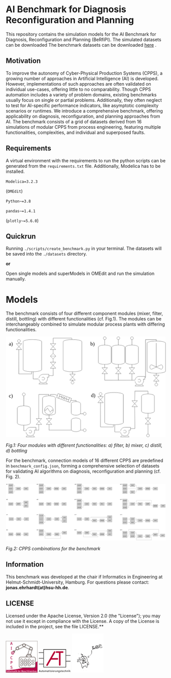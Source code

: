 # AI Benchmark for Diagnosis Reconfiguration and Planning

This repository contains the simulation models for the AI Benchmark for Diagnosis, Reconfiguration and Planning (BeRfiPl).
The simulated datasets can be downloaded The benchmark datasets can be downloaded [here](https://drive.google.com/drive/folders/1YnBZINzUTqHmP_xtuc64yyAbWNFHelY0?usp=sharing)
.

## Motivation 

To improve the autonomy of Cyber-Physical Production Systems (CPPS), a growing number of approaches in Artificial Intelligence (AI) is developed.
However, implementations of such approaches are often validated on individual use-cases, offering little to no comparability. 
Though CPPS automation includes a variety of problem domains, existing benchmarks usually focus on single or partial problems. 
Additionally, they often neglect to test for AI-specific performance indicators, like asymptotic complexity scenarios or runtimes. 
We introduce a comprehensive benchmark, offering applicability on diagnosis, reconfiguration, and planning approaches from AI. 
The benchmark consists of a grid of datasets derived from 16 simulations of modular CPPS from process engineering, featuring multiple functionalities, complexities, and individual and superposed faults.


## Requirements
A virtual environment with the requirements to run the python scripts can be generated from the `requirements.txt` file. 
Additionally, Modelica has to be installed.

`Modelica=3.2.3`

(`OMEdit`)

`Python~=3.8`

`pandas~=1.4.1`

(`plotly~=5.6.0`)


## Quickrun 

Running `./scripts/create_benchmark.py` in your terminal.
The datasets will be saved into the `./datasets` directory.

**or** 

Open single models and superModels in OMEdit and run the simulation manually.


# Models

The benchmark consists of four different component modules (mixer, filter, distill, bottling) with different functionalities (cf. Fig.1).
The modules can be interchangeably combined to simulate modular process plants with differing functionalities.

![modules](./images/berfiple_modules.drawio(1).png)

*Fig.1: Four modules with different functionalities: a) filter, b) mixer, c) distill, d) bottling*

For the benchmark, connection models of 16 different CPPS are predefined in `benchmark_config.json`, forming a comprehensive selection of datasets for validating AI algorithms on diagnosis, reconfiguration and planning (cf. Fig. 2).

![cpps](./images/cppsSetups.drawio.png)

*Fig.2: CPPS combinations for the benchmark*


## Information

This benchmark was developed at the chair if Informatics in Engineering at Helmut-Schmidt-University, Hamburg. 
For questions please contact: **jonas.ehrhardt(at)hsu-hh.de**.


## LICENSE
Licensed under the Apache License, Version 2.0 (the "License"); you may not use it except in compliance with the License. A copy of the License is included in the project, see the file LICENSE.**


<img src="./images/IMB.png" alt="logo" width="100"/>
<img src="./images/aut.png" alt="logo" width="100"/>
<img src="./images/BeRfiPl.jpeg" alt="hello" width="100"/>
